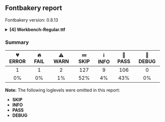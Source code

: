 ## Fontbakery report

Fontbakery version: 0.8.13

<details><summary><b>[4] Workbench-Regular.ttf</b></summary><div><details><summary>💔 <b>ERROR:</b> Familyname must be unique according to namecheck.fontdata.com (<a href="https://font-bakery.readthedocs.io/en/stable/fontbakery/profiles/googlefonts.html#com.google.fonts/check/fontdata_namecheck">com.google.fonts/check/fontdata_namecheck</a>)</summary><div>


* 💔 **ERROR** Failed to access: http://namecheck.fontdata.com.
		This check relies on the external service http://namecheck.fontdata.com via the internet. While the service cannot be reached or does not respond this check is broken.

		You can exclude this check with the command line option:
		-x com.google.fonts/check/fontdata_namecheck

		Or you can wait until the service is available again.
		If the problem persists please report this issue at: https://github.com/googlefonts/fontbakery/issues

		Original error message:
		<class 'requests.exceptions.ConnectionError'> [code: namecheck-service]
</div></details><details><summary>🔥 <b>FAIL:</b> Check Google Fonts glyph coverage. (<a href="https://font-bakery.readthedocs.io/en/stable/fontbakery/profiles/googlefonts.html#com.google.fonts/check/glyph_coverage">com.google.fonts/check/glyph_coverage</a>)</summary><div>


* 🔥 **FAIL** Missing required codepoints:

	- 0x0308 (COMBINING DIAERESIS)


	- 0x0300 (COMBINING GRAVE ACCENT)


	- 0x0301 (COMBINING ACUTE ACCENT)


	- 0x030B (COMBINING DOUBLE ACUTE ACCENT)


	- 0x0304 (COMBINING MACRON)


	- 0x02D9 (DOT ABOVE)


	- 0x0102 (LATIN CAPITAL LETTER A WITH BREVE)


	- 0x0100 (LATIN CAPITAL LETTER A WITH MACRON)


	- 0x0104 (LATIN CAPITAL LETTER A WITH OGONEK)


	- 0x0106 (LATIN CAPITAL LETTER C WITH ACUTE)


	- 0x010C (LATIN CAPITAL LETTER C WITH CARON)


	- 0x010A (LATIN CAPITAL LETTER C WITH DOT ABOVE)


	- 0x010E (LATIN CAPITAL LETTER D WITH CARON)


	- 0x0110 (LATIN CAPITAL LETTER D WITH STROKE)


	- 0x011A (LATIN CAPITAL LETTER E WITH CARON)


	- 0x0116 (LATIN CAPITAL LETTER E WITH DOT ABOVE)


	- 0x0112 (LATIN CAPITAL LETTER E WITH MACRON)


	- 0x0118 (LATIN CAPITAL LETTER E WITH OGONEK)


	- 0x011E (LATIN CAPITAL LETTER G WITH BREVE)


	- 0x0122 (LATIN CAPITAL LETTER G WITH CEDILLA)


	- 0x0120 (LATIN CAPITAL LETTER G WITH DOT ABOVE)


	- 0x0126 (LATIN CAPITAL LETTER H WITH STROKE)


	- 0x0132 (LATIN CAPITAL LIGATURE IJ)


	- 0x0130 (LATIN CAPITAL LETTER I WITH DOT ABOVE)


	- 0x012A (LATIN CAPITAL LETTER I WITH MACRON)


	- 0x012E (LATIN CAPITAL LETTER I WITH OGONEK)


	- 0x0136 (LATIN CAPITAL LETTER K WITH CEDILLA)


	- 0x0139 (LATIN CAPITAL LETTER L WITH ACUTE)


	- 0x013D (LATIN CAPITAL LETTER L WITH CARON)


	- 0x013B (LATIN CAPITAL LETTER L WITH CEDILLA)


	- 0x0141 (LATIN CAPITAL LETTER L WITH STROKE)


	- 0x0143 (LATIN CAPITAL LETTER N WITH ACUTE)


	- 0x0147 (LATIN CAPITAL LETTER N WITH CARON)


	- 0x0145 (LATIN CAPITAL LETTER N WITH CEDILLA)


	- 0x014A (LATIN CAPITAL LETTER ENG)


	- 0x0150 (LATIN CAPITAL LETTER O WITH DOUBLE ACUTE)


	- 0x014C (LATIN CAPITAL LETTER O WITH MACRON)


	- 0x0154 (LATIN CAPITAL LETTER R WITH ACUTE)


	- 0x0158 (LATIN CAPITAL LETTER R WITH CARON)


	- 0x0156 (LATIN CAPITAL LETTER R WITH CEDILLA)


	- 0x015A (LATIN CAPITAL LETTER S WITH ACUTE)


	- 0x0160 (LATIN CAPITAL LETTER S WITH CARON)


	- 0x015E (LATIN CAPITAL LETTER S WITH CEDILLA)


	- 0x0218 (LATIN CAPITAL LETTER S WITH COMMA BELOW)


	- 0x1E9E (LATIN CAPITAL LETTER SHARP S)


	- 0x0164 (LATIN CAPITAL LETTER T WITH CARON)


	- 0x021A (LATIN CAPITAL LETTER T WITH COMMA BELOW)


	- 0x016C (LATIN CAPITAL LETTER U WITH BREVE)


	- 0x0170 (LATIN CAPITAL LETTER U WITH DOUBLE ACUTE)


	- 0x016A (LATIN CAPITAL LETTER U WITH MACRON)


	- 0x0172 (LATIN CAPITAL LETTER U WITH OGONEK)


	- 0x016E (LATIN CAPITAL LETTER U WITH RING ABOVE)


	- 0x1E82 (LATIN CAPITAL LETTER W WITH ACUTE)


	- 0x0174 (LATIN CAPITAL LETTER W WITH CIRCUMFLEX)


	- 0x1E84 (LATIN CAPITAL LETTER W WITH DIAERESIS)


	- 0x1E80 (LATIN CAPITAL LETTER W WITH GRAVE)


	- 0x0176 (LATIN CAPITAL LETTER Y WITH CIRCUMFLEX)


	- 0x0178 (LATIN CAPITAL LETTER Y WITH DIAERESIS)


	- 0x1EF2 (LATIN CAPITAL LETTER Y WITH GRAVE)


	- 0x0179 (LATIN CAPITAL LETTER Z WITH ACUTE)


	- 0x017D (LATIN CAPITAL LETTER Z WITH CARON)


	- 0x017B (LATIN CAPITAL LETTER Z WITH DOT ABOVE)


	- 0x0103 (LATIN SMALL LETTER A WITH BREVE)


	- 0x0101 (LATIN SMALL LETTER A WITH MACRON)


	- 0x0105 (LATIN SMALL LETTER A WITH OGONEK)


	- 0x0107 (LATIN SMALL LETTER C WITH ACUTE)


	- 0x010D (LATIN SMALL LETTER C WITH CARON)


	- 0x010B (LATIN SMALL LETTER C WITH DOT ABOVE)


	- 0x010F (LATIN SMALL LETTER D WITH CARON)


	- 0x0111 (LATIN SMALL LETTER D WITH STROKE)


	- 0x011B (LATIN SMALL LETTER E WITH CARON)


	- 0x0117 (LATIN SMALL LETTER E WITH DOT ABOVE)


	- 0x0113 (LATIN SMALL LETTER E WITH MACRON)


	- 0x0119 (LATIN SMALL LETTER E WITH OGONEK)


	- 0x011F (LATIN SMALL LETTER G WITH BREVE)


	- 0x0123 (LATIN SMALL LETTER G WITH CEDILLA)


	- 0x0121 (LATIN SMALL LETTER G WITH DOT ABOVE)


	- 0x0127 (LATIN SMALL LETTER H WITH STROKE)


	- 0x0133 (LATIN SMALL LIGATURE IJ)


	- 0x012B (LATIN SMALL LETTER I WITH MACRON)


	- 0x012F (LATIN SMALL LETTER I WITH OGONEK)


	- 0x0237 (LATIN SMALL LETTER DOTLESS J)


	- 0x0137 (LATIN SMALL LETTER K WITH CEDILLA)


	- 0x013A (LATIN SMALL LETTER L WITH ACUTE)


	- 0x013E (LATIN SMALL LETTER L WITH CARON)


	- 0x013C (LATIN SMALL LETTER L WITH CEDILLA)


	- 0x0142 (LATIN SMALL LETTER L WITH STROKE)


	- 0x0144 (LATIN SMALL LETTER N WITH ACUTE)


	- 0x0148 (LATIN SMALL LETTER N WITH CARON)


	- 0x0146 (LATIN SMALL LETTER N WITH CEDILLA)


	- 0x014B (LATIN SMALL LETTER ENG)


	- 0x0151 (LATIN SMALL LETTER O WITH DOUBLE ACUTE)


	- 0x014D (LATIN SMALL LETTER O WITH MACRON)


	- 0x0155 (LATIN SMALL LETTER R WITH ACUTE)


	- 0x0159 (LATIN SMALL LETTER R WITH CARON)


	- 0x0157 (LATIN SMALL LETTER R WITH CEDILLA)


	- 0x015B (LATIN SMALL LETTER S WITH ACUTE)


	- 0x0161 (LATIN SMALL LETTER S WITH CARON)


	- 0x015F (LATIN SMALL LETTER S WITH CEDILLA)


	- 0x0219 (LATIN SMALL LETTER S WITH COMMA BELOW)


	- 0x0165 (LATIN SMALL LETTER T WITH CARON)


	- 0x021B (LATIN SMALL LETTER T WITH COMMA BELOW)


	- 0x016D (LATIN SMALL LETTER U WITH BREVE)


	- 0x0171 (LATIN SMALL LETTER U WITH DOUBLE ACUTE)


	- 0x016B (LATIN SMALL LETTER U WITH MACRON)


	- 0x0173 (LATIN SMALL LETTER U WITH OGONEK)


	- 0x016F (LATIN SMALL LETTER U WITH RING ABOVE)


	- 0x1E83 (LATIN SMALL LETTER W WITH ACUTE)


	- 0x0175 (LATIN SMALL LETTER W WITH CIRCUMFLEX)


	- 0x1E85 (LATIN SMALL LETTER W WITH DIAERESIS)


	- 0x1E81 (LATIN SMALL LETTER W WITH GRAVE)


	- 0x0177 (LATIN SMALL LETTER Y WITH CIRCUMFLEX)


	- 0x1EF3 (LATIN SMALL LETTER Y WITH GRAVE)


	- 0x017A (LATIN SMALL LETTER Z WITH ACUTE)


	- 0x017E (LATIN SMALL LETTER Z WITH CARON)


	- 0x017C (LATIN SMALL LETTER Z WITH DOT ABOVE)


	- 0x2122 (TRADE MARK SIGN)


	- 0x0307 (COMBINING DOT ABOVE)


	- 0x0302 (COMBINING CIRCUMFLEX ACCENT)


	- 0x030C (COMBINING CARON)


	- 0x0306 (COMBINING BREVE)


	- 0x030A (COMBINING RING ABOVE)


	- 0x0303 (COMBINING TILDE)


	- 0x0312 (COMBINING TURNED COMMA ABOVE)


	- 0x0326 (COMBINING COMMA BELOW)


	- 0x0327 (COMBINING CEDILLA)


	- 0x0328 (COMBINING OGONEK)


	- 0x02DD (DOUBLE ACUTE ACCENT)


	- 0x02C7 (CARON)


	- 0x02D8 (BREVE)
 

	- 0x02DB (OGONEK)
 [code: missing-codepoints]
</div></details><details><summary>⚠ <b>WARN:</b> Check if each glyph has the recommended amount of contours. (<a href="https://font-bakery.readthedocs.io/en/stable/fontbakery/profiles/universal.html#com.google.fonts/check/contour_count">com.google.fonts/check/contour_count</a>)</summary><div>


* ⚠ **WARN** This check inspects the glyph outlines and detects the total number of contours in each of them. The expected values are infered from the typical ammounts of contours observed in a large collection of reference font families. The divergences listed below may simply indicate a significantly different design on some of your glyphs. On the other hand, some of these may flag actual bugs in the font such as glyphs mapped to an incorrect codepoint. Please consider reviewing the design and codepoint assignment of these to make sure they are correct.

The following glyphs do not have the recommended number of contours:

	- Glyph name: exclam	Contours detected: 6	Expected: 2

	- Glyph name: quotedbl	Contours detected: 4	Expected: 2

	- Glyph name: numbersign	Contours detected: 12	Expected: 2

	- Glyph name: dollar	Contours detected: 7	Expected: 1, 3 or 5

	- Glyph name: percent	Contours detected: 10	Expected: 5

	- Glyph name: ampersand	Contours detected: 13	Expected: 1, 2 or 3

	- Glyph name: quotesingle	Contours detected: 3	Expected: 1

	- Glyph name: parenleft	Contours detected: 7	Expected: 1

	- Glyph name: parenright	Contours detected: 7	Expected: 1

	- Glyph name: asterisk	Contours detected: 7	Expected: 1 or 4

	- Glyph name: plus	Contours detected: 5	Expected: 1

	- Glyph name: comma	Contours detected: 3	Expected: 1

	- Glyph name: period	Contours detected: 2	Expected: 1

	- Glyph name: slash	Contours detected: 7	Expected: 1

	- Glyph name: zero	Contours detected: 11	Expected: 2 or 3

	- Glyph name: one	Contours detected: 7	Expected: 1

	- Glyph name: two	Contours detected: 9	Expected: 1

	- Glyph name: three	Contours detected: 9	Expected: 1

	- Glyph name: four	Contours detected: 9	Expected: 1 or 2

	- Glyph name: five	Contours detected: 8	Expected: 1

	- Glyph name: six	Contours detected: 9	Expected: 1 or 2

	- Glyph name: seven	Contours detected: 8	Expected: 1

	- Glyph name: eight	Contours detected: 11	Expected: 3

	- Glyph name: nine	Contours detected: 9	Expected: 1 or 2

	- Glyph name: colon	Contours detected: 4	Expected: 2

	- Glyph name: semicolon	Contours detected: 5	Expected: 2

	- Glyph name: less	Contours detected: 7	Expected: 1

	- Glyph name: greater	Contours detected: 7	Expected: 1

	- Glyph name: question	Contours detected: 7	Expected: 2

	- Glyph name: at	Contours detected: 11	Expected: 2

	- Glyph name: A	Contours detected: 10	Expected: 2

	- Glyph name: B	Contours detected: 11	Expected: 2 or 3

	- Glyph name: C	Contours detected: 9	Expected: 1

	- Glyph name: D	Contours detected: 12	Expected: 2

	- Glyph name: E	Contours detected: 9	Expected: 1

	- Glyph name: F	Contours detected: 8	Expected: 1

	- Glyph name: G	Contours detected: 11	Expected: 1

	- Glyph name: H	Contours detected: 13	Expected: 1

	- Glyph name: I	Contours detected: 7	Expected: 1

	- Glyph name: J	Contours detected: 9	Expected: 1

	- Glyph name: K	Contours detected: 13	Expected: 1 or 2

	- Glyph name: L	Contours detected: 9	Expected: 1

	- Glyph name: M	Contours detected: 14	Expected: 1

	- Glyph name: N	Contours detected: 14	Expected: 1

	- Glyph name: O	Contours detected: 12	Expected: 2

	- Glyph name: P	Contours detected: 9	Expected: 1 or 2

	- Glyph name: Q	Contours detected: 13	Expected: 2

	- Glyph name: R	Contours detected: 12	Expected: 1 or 2

	- Glyph name: S	Contours detected: 9	Expected: 1

	- Glyph name: T	Contours detected: 9	Expected: 1

	- Glyph name: U	Contours detected: 13	Expected: 1

	- Glyph name: V	Contours detected: 11	Expected: 1

	- Glyph name: W	Contours detected: 14	Expected: 1 or 2

	- Glyph name: X	Contours detected: 11	Expected: 1

	- Glyph name: Y	Contours detected: 10	Expected: 1

	- Glyph name: Z	Contours detected: 11	Expected: 1

	- Glyph name: bracketleft	Contours detected: 7	Expected: 1

	- Glyph name: backslash	Contours detected: 7	Expected: 1

	- Glyph name: bracketright	Contours detected: 7	Expected: 1

	- Glyph name: asciicircum	Contours detected: 6	Expected: 1

	- Glyph name: grave	Contours detected: 2	Expected: 1

	- Glyph name: a	Contours detected: 7	Expected: 2

	- Glyph name: b	Contours detected: 11	Expected: 2

	- Glyph name: c	Contours detected: 7	Expected: 1

	- Glyph name: d	Contours detected: 12	Expected: 2

	- Glyph name: e	Contours detected: 6	Expected: 2

	- Glyph name: f	Contours detected: 8	Expected: 1

	- Glyph name: g	Contours detected: 10	Expected: 2 or 3

	- Glyph name: h	Contours detected: 12	Expected: 1

	- Glyph name: i	Contours detected: 6	Expected: 2

	- Glyph name: j	Contours detected: 8	Expected: 2

	- Glyph name: k	Contours detected: 11	Expected: 1 or 2

	- Glyph name: l	Contours detected: 7	Expected: 1

	- Glyph name: m	Contours detected: 11	Expected: 1

	- Glyph name: n	Contours detected: 9	Expected: 1

	- Glyph name: o	Contours detected: 8	Expected: 2

	- Glyph name: p	Contours detected: 9	Expected: 2

	- Glyph name: q	Contours detected: 9	Expected: 2

	- Glyph name: r	Contours detected: 8	Expected: 1

	- Glyph name: s	Contours detected: 5	Expected: 1

	- Glyph name: t	Contours detected: 8	Expected: 1

	- Glyph name: u	Contours detected: 10	Expected: 1

	- Glyph name: v	Contours detected: 8	Expected: 1

	- Glyph name: w	Contours detected: 12	Expected: 1

	- Glyph name: x	Contours detected: 9	Expected: 1

	- Glyph name: y	Contours detected: 9	Expected: 1

	- Glyph name: z	Contours detected: 7	Expected: 1

	- Glyph name: braceleft	Contours detected: 7	Expected: 1

	- Glyph name: bar	Contours detected: 7	Expected: 1

	- Glyph name: braceright	Contours detected: 7	Expected: 1

	- Glyph name: asciitilde	Contours detected: 4	Expected: 1

	- Glyph name: exclamdown	Contours detected: 6	Expected: 2

	- Glyph name: cent	Contours detected: 8	Expected: 1 or 2

	- Glyph name: sterling	Contours detected: 8	Expected: 1 or 2

	- Glyph name: currency	Contours detected: 8	Expected: 2

	- Glyph name: yen	Contours detected: 9	Expected: 1 or 2

	- Glyph name: brokenbar	Contours detected: 6	Expected: 2

	- Glyph name: section	Contours detected: 8	Expected: 2

	- Glyph name: copyright	Contours detected: 18	Expected: 3

	- Glyph name: ordfeminine	Contours detected: 7	Expected: 2 or 3

	- Glyph name: guillemotleft	Contours detected: 10	Expected: 2

	- Glyph name: logicalnot	Contours detected: 2	Expected: 1

	- Glyph name: registered	Contours detected: 19	Expected: 3 or 4

	- Glyph name: degree	Contours detected: 4	Expected: 2

	- Glyph name: plusminus	Contours detected: 6	Expected: 1 or 2

	- Glyph name: uni00B2	Contours detected: 5	Expected: 1

	- Glyph name: uni00B3	Contours detected: 5	Expected: 1

	- Glyph name: acute	Contours detected: 2	Expected: 1

	- Glyph name: uni00B5	Contours detected: 11	Expected: 1

	- Glyph name: paragraph	Contours detected: 13	Expected: 1, 2 or 3

	- Glyph name: periodcentered	Contours detected: 2	Expected: 1

	- Glyph name: cedilla	Contours detected: 2	Expected: 1

	- Glyph name: uni00B9	Contours detected: 5	Expected: 1

	- Glyph name: ordmasculine	Contours detected: 7	Expected: 2 or 3

	- Glyph name: guillemotright	Contours detected: 10	Expected: 2

	- Glyph name: onequarter	Contours detected: 14	Expected: 3 or 4

	- Glyph name: onehalf	Contours detected: 14	Expected: 3

	- Glyph name: threequarters	Contours detected: 15	Expected: 3 or 4

	- Glyph name: questiondown	Contours detected: 7	Expected: 2

	- Glyph name: Agrave	Contours detected: 10	Expected: 3

	- Glyph name: Aacute	Contours detected: 10	Expected: 3

	- Glyph name: Acircumflex	Contours detected: 11	Expected: 3

	- Glyph name: Atilde	Contours detected: 12	Expected: 3

	- Glyph name: Adieresis	Contours detected: 11	Expected: 4

	- Glyph name: Aring	Contours detected: 11	Expected: 3 or 4

	- Glyph name: AE	Contours detected: 10	Expected: 2

	- Glyph name: Ccedilla	Contours detected: 10	Expected: 1 or 2

	- Glyph name: Egrave	Contours detected: 7	Expected: 2

	- Glyph name: Eacute	Contours detected: 7	Expected: 2

	- Glyph name: Ecircumflex	Contours detected: 8	Expected: 2

	- Glyph name: Edieresis	Contours detected: 7	Expected: 3

	- Glyph name: Igrave	Contours detected: 7	Expected: 2

	- Glyph name: Iacute	Contours detected: 7	Expected: 2

	- Glyph name: Icircumflex	Contours detected: 8	Expected: 2

	- Glyph name: Idieresis	Contours detected: 7	Expected: 3

	- Glyph name: Eth	Contours detected: 12	Expected: 2

	- Glyph name: Ntilde	Contours detected: 14	Expected: 2

	- Glyph name: Ograve	Contours detected: 10	Expected: 3

	- Glyph name: Oacute	Contours detected: 10	Expected: 3

	- Glyph name: Ocircumflex	Contours detected: 11	Expected: 3

	- Glyph name: Otilde	Contours detected: 12	Expected: 3

	- Glyph name: Odieresis	Contours detected: 12	Expected: 4

	- Glyph name: multiply	Contours detected: 9	Expected: 1

	- Glyph name: Oslash	Contours detected: 15	Expected: 2 or 3

	- Glyph name: Ugrave	Contours detected: 11	Expected: 2

	- Glyph name: Uacute	Contours detected: 11	Expected: 2

	- Glyph name: Ucircumflex	Contours detected: 12	Expected: 2

	- Glyph name: Udieresis	Contours detected: 11	Expected: 3

	- Glyph name: Yacute	Contours detected: 9	Expected: 2

	- Glyph name: Thorn	Contours detected: 10	Expected: 1 or 2

	- Glyph name: germandbls	Contours detected: 14	Expected: 1

	- Glyph name: agrave	Contours detected: 9	Expected: 3

	- Glyph name: aacute	Contours detected: 9	Expected: 3

	- Glyph name: acircumflex	Contours detected: 10	Expected: 3

	- Glyph name: atilde	Contours detected: 11	Expected: 3

	- Glyph name: adieresis	Contours detected: 9	Expected: 4

	- Glyph name: aring	Contours detected: 10	Expected: 4

	- Glyph name: ae	Contours detected: 8	Expected: 3

	- Glyph name: ccedilla	Contours detected: 8	Expected: 1 or 2

	- Glyph name: egrave	Contours detected: 8	Expected: 3

	- Glyph name: eacute	Contours detected: 8	Expected: 3

	- Glyph name: ecircumflex	Contours detected: 9	Expected: 3

	- Glyph name: edieresis	Contours detected: 8	Expected: 4

	- Glyph name: igrave	Contours detected: 7	Expected: 2

	- Glyph name: iacute	Contours detected: 7	Expected: 2

	- Glyph name: icircumflex	Contours detected: 8	Expected: 2

	- Glyph name: idieresis	Contours detected: 7	Expected: 3

	- Glyph name: eth	Contours detected: 9	Expected: 2

	- Glyph name: ntilde	Contours detected: 13	Expected: 2

	- Glyph name: ograve	Contours detected: 10	Expected: 3

	- Glyph name: oacute	Contours detected: 10	Expected: 3

	- Glyph name: ocircumflex	Contours detected: 11	Expected: 3

	- Glyph name: otilde	Contours detected: 12	Expected: 3

	- Glyph name: odieresis	Contours detected: 10	Expected: 4

	- Glyph name: oslash	Contours detected: 11	Expected: 3

	- Glyph name: ugrave	Contours detected: 12	Expected: 2

	- Glyph name: uacute	Contours detected: 12	Expected: 2

	- Glyph name: ucircumflex	Contours detected: 13	Expected: 2

	- Glyph name: udieresis	Contours detected: 12	Expected: 3

	- Glyph name: yacute	Contours detected: 11	Expected: 2

	- Glyph name: thorn	Contours detected: 10	Expected: 2

	- Glyph name: ydieresis	Contours detected: 11	Expected: 3

	- Glyph name: dotlessi	Contours detected: 5	Expected: 1

	- Glyph name: OE	Contours detected: 12	Expected: 2

	- Glyph name: oe	Contours detected: 9	Expected: 3

	- Glyph name: circumflex	Contours detected: 3	Expected: 1

	- Glyph name: ring	Contours detected: 4	Expected: 2

	- Glyph name: tilde	Contours detected: 4	Expected: 1

	- Glyph name: quoteleft	Contours detected: 3	Expected: 1

	- Glyph name: quoteright	Contours detected: 3	Expected: 1

	- Glyph name: quotesinglbase	Contours detected: 3	Expected: 1

	- Glyph name: quotedblleft	Contours detected: 4	Expected: 2

	- Glyph name: quotedblright	Contours detected: 4	Expected: 2

	- Glyph name: quotedblbase	Contours detected: 4	Expected: 2

	- Glyph name: bullet	Contours detected: 4	Expected: 1

	- Glyph name: ellipsis	Contours detected: 6	Expected: 3

	- Glyph name: guilsinglleft	Contours detected: 5	Expected: 1

	- Glyph name: guilsinglright	Contours detected: 5	Expected: 1

	- Glyph name: fraction	Contours detected: 6	Expected: 1

	- Glyph name: uni2074	Contours detected: 6	Expected: 1 or 2

	- Glyph name: Euro	Contours detected: 9	Expected: 1 or 2

	- Glyph name: uni2215	Contours detected: 6	Expected: 1

	- Glyph name: A	Contours detected: 10	Expected: 2

	- Glyph name: AE	Contours detected: 10	Expected: 2

	- Glyph name: Aacute	Contours detected: 10	Expected: 3

	- Glyph name: Acircumflex	Contours detected: 11	Expected: 3

	- Glyph name: Adieresis	Contours detected: 11	Expected: 4

	- Glyph name: Agrave	Contours detected: 10	Expected: 3

	- Glyph name: Aring	Contours detected: 11	Expected: 3 or 4

	- Glyph name: Atilde	Contours detected: 12	Expected: 3

	- Glyph name: B	Contours detected: 11	Expected: 2 or 3

	- Glyph name: C	Contours detected: 9	Expected: 1

	- Glyph name: Ccedilla	Contours detected: 10	Expected: 1 or 2

	- Glyph name: D	Contours detected: 12	Expected: 2

	- Glyph name: E	Contours detected: 9	Expected: 1

	- Glyph name: Eacute	Contours detected: 7	Expected: 2

	- Glyph name: Ecircumflex	Contours detected: 8	Expected: 2

	- Glyph name: Edieresis	Contours detected: 7	Expected: 3

	- Glyph name: Egrave	Contours detected: 7	Expected: 2

	- Glyph name: Eth	Contours detected: 12	Expected: 2

	- Glyph name: Euro	Contours detected: 9	Expected: 1 or 2

	- Glyph name: F	Contours detected: 8	Expected: 1

	- Glyph name: G	Contours detected: 11	Expected: 1

	- Glyph name: H	Contours detected: 13	Expected: 1

	- Glyph name: I	Contours detected: 7	Expected: 1

	- Glyph name: Iacute	Contours detected: 7	Expected: 2

	- Glyph name: Icircumflex	Contours detected: 8	Expected: 2

	- Glyph name: Idieresis	Contours detected: 7	Expected: 3

	- Glyph name: Igrave	Contours detected: 7	Expected: 2

	- Glyph name: J	Contours detected: 9	Expected: 1

	- Glyph name: K	Contours detected: 13	Expected: 1 or 2

	- Glyph name: L	Contours detected: 9	Expected: 1

	- Glyph name: M	Contours detected: 14	Expected: 1

	- Glyph name: N	Contours detected: 14	Expected: 1

	- Glyph name: Ntilde	Contours detected: 14	Expected: 2

	- Glyph name: O	Contours detected: 12	Expected: 2

	- Glyph name: OE	Contours detected: 12	Expected: 2

	- Glyph name: Oacute	Contours detected: 10	Expected: 3

	- Glyph name: Ocircumflex	Contours detected: 11	Expected: 3

	- Glyph name: Odieresis	Contours detected: 12	Expected: 4

	- Glyph name: Ograve	Contours detected: 10	Expected: 3

	- Glyph name: Oslash	Contours detected: 15	Expected: 2 or 3

	- Glyph name: Otilde	Contours detected: 12	Expected: 3

	- Glyph name: P	Contours detected: 9	Expected: 1 or 2

	- Glyph name: Q	Contours detected: 13	Expected: 2

	- Glyph name: R	Contours detected: 12	Expected: 1 or 2

	- Glyph name: S	Contours detected: 9	Expected: 1

	- Glyph name: T	Contours detected: 9	Expected: 1

	- Glyph name: Thorn	Contours detected: 10	Expected: 1 or 2

	- Glyph name: U	Contours detected: 13	Expected: 1

	- Glyph name: Uacute	Contours detected: 11	Expected: 2

	- Glyph name: Ucircumflex	Contours detected: 12	Expected: 2

	- Glyph name: Udieresis	Contours detected: 11	Expected: 3

	- Glyph name: Ugrave	Contours detected: 11	Expected: 2

	- Glyph name: V	Contours detected: 11	Expected: 1

	- Glyph name: W	Contours detected: 14	Expected: 1 or 2

	- Glyph name: X	Contours detected: 11	Expected: 1

	- Glyph name: Y	Contours detected: 10	Expected: 1

	- Glyph name: Yacute	Contours detected: 9	Expected: 2

	- Glyph name: Z	Contours detected: 11	Expected: 1

	- Glyph name: a	Contours detected: 7	Expected: 2

	- Glyph name: aacute	Contours detected: 9	Expected: 3

	- Glyph name: acircumflex	Contours detected: 10	Expected: 3

	- Glyph name: acute	Contours detected: 2	Expected: 1

	- Glyph name: adieresis	Contours detected: 9	Expected: 4

	- Glyph name: ae	Contours detected: 8	Expected: 3

	- Glyph name: agrave	Contours detected: 9	Expected: 3

	- Glyph name: ampersand	Contours detected: 13	Expected: 1, 2 or 3

	- Glyph name: aring	Contours detected: 10	Expected: 4

	- Glyph name: asciicircum	Contours detected: 6	Expected: 1

	- Glyph name: asciitilde	Contours detected: 4	Expected: 1

	- Glyph name: asterisk	Contours detected: 7	Expected: 1 or 4

	- Glyph name: at	Contours detected: 11	Expected: 2

	- Glyph name: atilde	Contours detected: 11	Expected: 3

	- Glyph name: b	Contours detected: 11	Expected: 2

	- Glyph name: backslash	Contours detected: 7	Expected: 1

	- Glyph name: bar	Contours detected: 7	Expected: 1

	- Glyph name: braceleft	Contours detected: 7	Expected: 1

	- Glyph name: braceright	Contours detected: 7	Expected: 1

	- Glyph name: bracketleft	Contours detected: 7	Expected: 1

	- Glyph name: bracketright	Contours detected: 7	Expected: 1

	- Glyph name: brokenbar	Contours detected: 6	Expected: 2

	- Glyph name: bullet	Contours detected: 4	Expected: 1

	- Glyph name: c	Contours detected: 7	Expected: 1

	- Glyph name: ccedilla	Contours detected: 8	Expected: 1 or 2

	- Glyph name: cedilla	Contours detected: 2	Expected: 1

	- Glyph name: cent	Contours detected: 8	Expected: 1 or 2

	- Glyph name: circumflex	Contours detected: 3	Expected: 1

	- Glyph name: colon	Contours detected: 4	Expected: 2

	- Glyph name: comma	Contours detected: 3	Expected: 1

	- Glyph name: copyright	Contours detected: 18	Expected: 3

	- Glyph name: currency	Contours detected: 8	Expected: 2

	- Glyph name: d	Contours detected: 12	Expected: 2

	- Glyph name: degree	Contours detected: 4	Expected: 2

	- Glyph name: dollar	Contours detected: 7	Expected: 1, 3 or 5

	- Glyph name: dotlessi	Contours detected: 5	Expected: 1

	- Glyph name: e	Contours detected: 6	Expected: 2

	- Glyph name: eacute	Contours detected: 8	Expected: 3

	- Glyph name: ecircumflex	Contours detected: 9	Expected: 3

	- Glyph name: edieresis	Contours detected: 8	Expected: 4

	- Glyph name: egrave	Contours detected: 8	Expected: 3

	- Glyph name: eight	Contours detected: 11	Expected: 3

	- Glyph name: ellipsis	Contours detected: 6	Expected: 3

	- Glyph name: eth	Contours detected: 9	Expected: 2

	- Glyph name: exclam	Contours detected: 6	Expected: 2

	- Glyph name: exclamdown	Contours detected: 6	Expected: 2

	- Glyph name: f	Contours detected: 8	Expected: 1

	- Glyph name: five	Contours detected: 8	Expected: 1

	- Glyph name: four	Contours detected: 9	Expected: 1 or 2

	- Glyph name: fraction	Contours detected: 6	Expected: 1

	- Glyph name: g	Contours detected: 10	Expected: 2 or 3

	- Glyph name: germandbls	Contours detected: 14	Expected: 1

	- Glyph name: grave	Contours detected: 2	Expected: 1

	- Glyph name: greater	Contours detected: 7	Expected: 1

	- Glyph name: guillemotleft	Contours detected: 10	Expected: 2

	- Glyph name: guillemotright	Contours detected: 10	Expected: 2

	- Glyph name: guilsinglleft	Contours detected: 5	Expected: 1

	- Glyph name: guilsinglright	Contours detected: 5	Expected: 1

	- Glyph name: h	Contours detected: 12	Expected: 1

	- Glyph name: i	Contours detected: 6	Expected: 2

	- Glyph name: iacute	Contours detected: 7	Expected: 2

	- Glyph name: icircumflex	Contours detected: 8	Expected: 2

	- Glyph name: idieresis	Contours detected: 7	Expected: 3

	- Glyph name: igrave	Contours detected: 7	Expected: 2

	- Glyph name: j	Contours detected: 8	Expected: 2

	- Glyph name: k	Contours detected: 11	Expected: 1 or 2

	- Glyph name: l	Contours detected: 7	Expected: 1

	- Glyph name: less	Contours detected: 7	Expected: 1

	- Glyph name: logicalnot	Contours detected: 2	Expected: 1

	- Glyph name: m	Contours detected: 11	Expected: 1

	- Glyph name: multiply	Contours detected: 9	Expected: 1

	- Glyph name: n	Contours detected: 9	Expected: 1

	- Glyph name: nine	Contours detected: 9	Expected: 1 or 2

	- Glyph name: ntilde	Contours detected: 13	Expected: 2

	- Glyph name: numbersign	Contours detected: 12	Expected: 2

	- Glyph name: o	Contours detected: 8	Expected: 2

	- Glyph name: oacute	Contours detected: 10	Expected: 3

	- Glyph name: ocircumflex	Contours detected: 11	Expected: 3

	- Glyph name: odieresis	Contours detected: 10	Expected: 4

	- Glyph name: oe	Contours detected: 9	Expected: 3

	- Glyph name: ograve	Contours detected: 10	Expected: 3

	- Glyph name: one	Contours detected: 7	Expected: 1

	- Glyph name: onehalf	Contours detected: 14	Expected: 3

	- Glyph name: onequarter	Contours detected: 14	Expected: 3 or 4

	- Glyph name: ordfeminine	Contours detected: 7	Expected: 2 or 3

	- Glyph name: ordmasculine	Contours detected: 7	Expected: 2 or 3

	- Glyph name: oslash	Contours detected: 11	Expected: 3

	- Glyph name: otilde	Contours detected: 12	Expected: 3

	- Glyph name: p	Contours detected: 9	Expected: 2

	- Glyph name: paragraph	Contours detected: 13	Expected: 1, 2 or 3

	- Glyph name: parenleft	Contours detected: 7	Expected: 1

	- Glyph name: parenright	Contours detected: 7	Expected: 1

	- Glyph name: percent	Contours detected: 10	Expected: 5

	- Glyph name: period	Contours detected: 2	Expected: 1

	- Glyph name: periodcentered	Contours detected: 2	Expected: 1

	- Glyph name: plus	Contours detected: 5	Expected: 1

	- Glyph name: plusminus	Contours detected: 6	Expected: 1 or 2

	- Glyph name: q	Contours detected: 9	Expected: 2

	- Glyph name: question	Contours detected: 7	Expected: 2

	- Glyph name: questiondown	Contours detected: 7	Expected: 2

	- Glyph name: quotedbl	Contours detected: 4	Expected: 2

	- Glyph name: quotedblbase	Contours detected: 4	Expected: 2

	- Glyph name: quotedblleft	Contours detected: 4	Expected: 2

	- Glyph name: quotedblright	Contours detected: 4	Expected: 2

	- Glyph name: quoteleft	Contours detected: 3	Expected: 1

	- Glyph name: quoteright	Contours detected: 3	Expected: 1

	- Glyph name: quotesinglbase	Contours detected: 3	Expected: 1

	- Glyph name: quotesingle	Contours detected: 3	Expected: 1

	- Glyph name: r	Contours detected: 8	Expected: 1

	- Glyph name: registered	Contours detected: 19	Expected: 3 or 4

	- Glyph name: ring	Contours detected: 4	Expected: 2

	- Glyph name: s	Contours detected: 5	Expected: 1

	- Glyph name: section	Contours detected: 8	Expected: 2

	- Glyph name: semicolon	Contours detected: 5	Expected: 2

	- Glyph name: seven	Contours detected: 8	Expected: 1

	- Glyph name: six	Contours detected: 9	Expected: 1 or 2

	- Glyph name: slash	Contours detected: 7	Expected: 1

	- Glyph name: sterling	Contours detected: 8	Expected: 1 or 2

	- Glyph name: t	Contours detected: 8	Expected: 1

	- Glyph name: thorn	Contours detected: 10	Expected: 2

	- Glyph name: three	Contours detected: 9	Expected: 1

	- Glyph name: threequarters	Contours detected: 15	Expected: 3 or 4

	- Glyph name: tilde	Contours detected: 4	Expected: 1

	- Glyph name: two	Contours detected: 9	Expected: 1

	- Glyph name: u	Contours detected: 10	Expected: 1

	- Glyph name: uacute	Contours detected: 12	Expected: 2

	- Glyph name: ucircumflex	Contours detected: 13	Expected: 2

	- Glyph name: udieresis	Contours detected: 12	Expected: 3

	- Glyph name: ugrave	Contours detected: 12	Expected: 2

	- Glyph name: uni00B5	Contours detected: 11	Expected: 1

	- Glyph name: uni2215	Contours detected: 6	Expected: 1

	- Glyph name: v	Contours detected: 8	Expected: 1

	- Glyph name: w	Contours detected: 12	Expected: 1

	- Glyph name: x	Contours detected: 9	Expected: 1

	- Glyph name: y	Contours detected: 9	Expected: 1

	- Glyph name: yacute	Contours detected: 11	Expected: 2

	- Glyph name: ydieresis	Contours detected: 11	Expected: 3

	- Glyph name: yen	Contours detected: 9	Expected: 1 or 2

	- Glyph name: z	Contours detected: 7	Expected: 1 

	- Glyph name: zero	Contours detected: 11	Expected: 2 or 3
 [code: contour-count]
</div></details><details><summary>⚠ <b>WARN:</b> Checking correctness of monospaced metadata. (<a href="https://font-bakery.readthedocs.io/en/stable/fontbakery/profiles/name.html#com.google.fonts/check/monospace">com.google.fonts/check/monospace</a>)</summary><div>


* ⚠ **WARN** The OpenType spec recomments at https://learn.microsoft.com/en-us/typography/opentype/spec/recom#hhea-table that hhea.numberOfHMetrics be set to 3 but this font has 1 instead.
Please read https://github.com/fonttools/fonttools/issues/3014 to decide whether this makes sense for your font. [code: bad-numberOfHMetrics]
</div></details><br></div></details>

### Summary

| 💔 ERROR | 🔥 FAIL | ⚠ WARN | 💤 SKIP | ℹ INFO | 🍞 PASS | 🔎 DEBUG |
|:-----:|:----:|:----:|:----:|:----:|:----:|:----:|
| 1 | 1 | 2 | 127 | 9 | 106 | 0 |
| 0% | 0% | 1% | 52% | 4% | 43% | 0% |

**Note:** The following loglevels were omitted in this report:
* **SKIP**
* **INFO**
* **PASS**
* **DEBUG**
